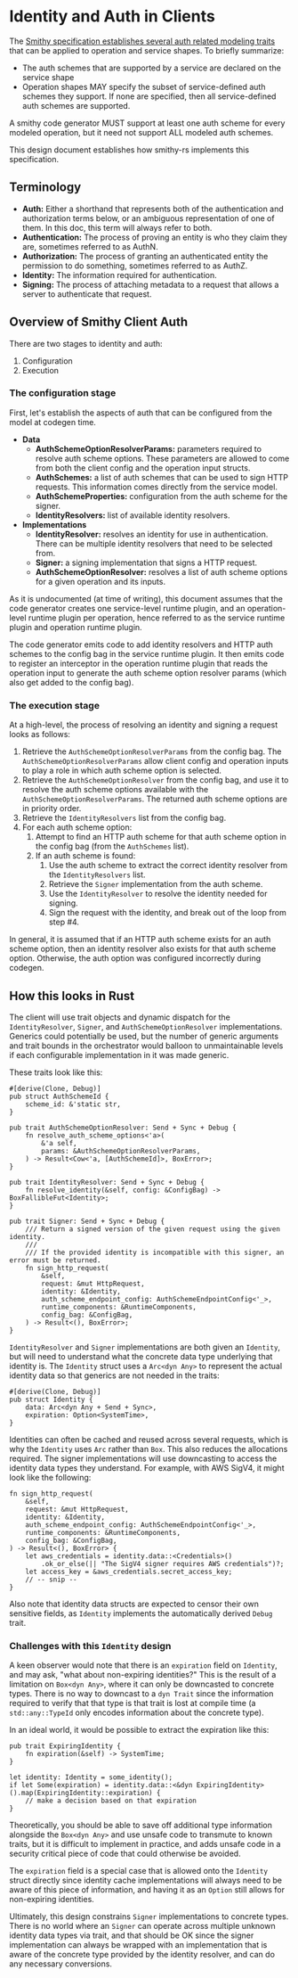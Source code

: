 Identity and Auth in Clients
============================

The [Smithy specification establishes several auth related modeling traits] that can be applied to
operation and service shapes. To briefly summarize:

- The auth schemes that are supported by a service are declared on the service shape
- Operation shapes MAY specify the subset of service-defined auth schemes they support. If none are specified, then all service-defined auth schemes are supported.

A smithy code generator MUST support at least one auth scheme for every modeled operation, but it need not support ALL modeled auth schemes.

This design document establishes how smithy-rs implements this specification.

Terminology
-----------

- **Auth:** Either a shorthand that represents both of the authentication and authorization terms below,
or an ambiguous representation of one of them. In this doc, this term will always refer to both.
- **Authentication:** The process of proving an entity is who they claim they are, sometimes referred to as AuthN.
- **Authorization:** The process of granting an authenticated entity the permission to
do something, sometimes referred to as AuthZ.
- **Identity:** The information required for authentication.
- **Signing:** The process of attaching metadata to a request that allows a server to authenticate that request.

Overview of Smithy Client Auth
------------------------------

There are two stages to identity and auth:
1. Configuration
2. Execution

### The configuration stage

First, let's establish the aspects of auth that can be configured from the model at codegen time.

- **Data**
    - **AuthSchemeOptionResolverParams:** parameters required to resolve auth scheme options. These parameters are allowed
      to come from both the client config and the operation input structs.
    - **AuthSchemes:** a list of auth schemes that can be used to sign HTTP requests. This information
      comes directly from the service model.
    - **AuthSchemeProperties:** configuration from the auth scheme for the signer.
    - **IdentityResolvers:** list of available identity resolvers.
- **Implementations**
    - **IdentityResolver:** resolves an identity for use in authentication.
      There can be multiple identity resolvers that need to be selected from.
    - **Signer:** a signing implementation that signs a HTTP request.
    - **AuthSchemeOptionResolver:** resolves a list of auth scheme options for a given operation and its inputs.

As it is undocumented (at time of writing), this document assumes that the code generator
creates one service-level runtime plugin, and an operation-level runtime plugin per operation, hence
referred to as the service runtime plugin and operation runtime plugin.

The code generator emits code to add identity resolvers and HTTP auth schemes to the config bag
in the service runtime plugin. It then emits code to register an interceptor in the operation runtime
plugin that reads the operation input to generate the auth scheme option resolver params (which also get added
to the config bag).

### The execution stage

At a high-level, the process of resolving an identity and signing a request looks as follows:

1. Retrieve the `AuthSchemeOptionResolverParams` from the config bag. The `AuthSchemeOptionResolverParams` allow client
config and operation inputs to play a role in which auth scheme option is selected.
2. Retrieve the `AuthSchemeOptionResolver` from the config bag, and use it to resolve the auth scheme options available
with the `AuthSchemeOptionResolverParams`. The returned auth scheme options are in priority order.
3. Retrieve the `IdentityResolvers` list from the config bag.
4. For each auth scheme option:
   1. Attempt to find an HTTP auth scheme for that auth scheme option in the config bag (from the `AuthSchemes` list).
   2. If an auth scheme is found:
      1. Use the auth scheme to extract the correct identity resolver from the `IdentityResolvers` list.
      2. Retrieve the `Signer` implementation from the auth scheme.
      3. Use the `IdentityResolver` to resolve the identity needed for signing.
      4. Sign the request with the identity, and break out of the loop from step #4.

In general, it is assumed that if an HTTP auth scheme exists for an auth scheme option, then an identity resolver
also exists for that auth scheme option. Otherwise, the auth option was configured incorrectly during codegen.

How this looks in Rust
----------------------

The client will use trait objects and dynamic dispatch for the `IdentityResolver`,
`Signer`, and `AuthSchemeOptionResolver` implementations. Generics could potentially be used,
but the number of generic arguments and trait bounds in the orchestrator would balloon to
unmaintainable levels if each configurable implementation in it was made generic.

These traits look like this:

```rust,ignore
#[derive(Clone, Debug)]
pub struct AuthSchemeId {
    scheme_id: &'static str,
}

pub trait AuthSchemeOptionResolver: Send + Sync + Debug {
    fn resolve_auth_scheme_options<'a>(
        &'a self,
        params: &AuthSchemeOptionResolverParams,
    ) -> Result<Cow<'a, [AuthSchemeId]>, BoxError>;
}

pub trait IdentityResolver: Send + Sync + Debug {
    fn resolve_identity(&self, config: &ConfigBag) -> BoxFallibleFut<Identity>;
}

pub trait Signer: Send + Sync + Debug {
    /// Return a signed version of the given request using the given identity.
    ///
    /// If the provided identity is incompatible with this signer, an error must be returned.
    fn sign_http_request(
        &self,
        request: &mut HttpRequest,
        identity: &Identity,
        auth_scheme_endpoint_config: AuthSchemeEndpointConfig<'_>,
        runtime_components: &RuntimeComponents,
        config_bag: &ConfigBag,
    ) -> Result<(), BoxError>;
}
```

`IdentityResolver` and `Signer` implementations are both given an `Identity`, but
will need to understand what the concrete data type underlying that identity is. The `Identity` struct
uses a `Arc<dyn Any>` to represent the actual identity data so that generics are not needed in
the traits:

```rust,ignore
#[derive(Clone, Debug)]
pub struct Identity {
    data: Arc<dyn Any + Send + Sync>,
    expiration: Option<SystemTime>,
}
```

Identities can often be cached and reused across several requests, which is why the `Identity` uses `Arc`
rather than `Box`. This also reduces the allocations required. The signer implementations
will use downcasting to access the identity data types they understand. For example, with AWS SigV4,
it might look like the following:

```rust,ignore
fn sign_http_request(
    &self,
    request: &mut HttpRequest,
    identity: &Identity,
    auth_scheme_endpoint_config: AuthSchemeEndpointConfig<'_>,
    runtime_components: &RuntimeComponents,
    config_bag: &ConfigBag,
) -> Result<(), BoxError> {
    let aws_credentials = identity.data::<Credentials>()
        .ok_or_else(|| "The SigV4 signer requires AWS credentials")?;
    let access_key = &aws_credentials.secret_access_key;
    // -- snip --
}
```

Also note that identity data structs are expected to censor their own sensitive fields, as
`Identity` implements the automatically derived `Debug` trait.

### Challenges with this `Identity` design

A keen observer would note that there is an `expiration` field on `Identity`, and may ask, "what about
non-expiring identities?" This is the result of a limitation on `Box<dyn Any>`, where it can only be
downcasted to concrete types. There is no way to downcast to a `dyn Trait` since the information required
to verify that that type is that trait is lost at compile time (a `std::any::TypeId` only encodes information
about the concrete type).

In an ideal world, it would be possible to extract the expiration like this:
```rust,ignore
pub trait ExpiringIdentity {
    fn expiration(&self) -> SystemTime;
}

let identity: Identity = some_identity();
if let Some(expiration) = identity.data::<&dyn ExpiringIdentity>().map(ExpiringIdentity::expiration) {
    // make a decision based on that expiration
}
```

Theoretically, you should be able to save off additional type information alongside the `Box<dyn Any>` and use
unsafe code to transmute to known traits, but it is difficult to implement in practice, and adds unsafe code
in a security critical piece of code that could otherwise be avoided.

The `expiration` field is a special case that is allowed onto the `Identity` struct directly since identity
cache implementations will always need to be aware of this piece of information, and having it as an `Option`
still allows for non-expiring identities.

Ultimately, this design constrains `Signer` implementations to concrete types. There is no world
where an `Signer` can operate across multiple unknown identity data types via trait, and that
should be OK since the signer implementation can always be wrapped with an implementation that is aware
of the concrete type provided by the identity resolver, and can do any necessary conversions.

[Smithy specification establishes several auth related modeling traits]: https://smithy.io/2.0/spec/authentication-traits.html
